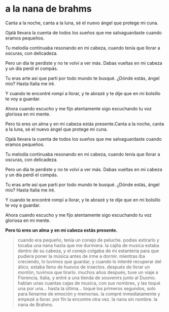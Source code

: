 # a la nana de brahms

Canta a la noche,
canta a la luna,
sé el nuevo ángel
que protege mi cuna.

Ojalá llevara la cuenta
de todos los sueños
que me salvaguardaste
cuando eramos pequeños.

Tu melodía continuaba
resonando en mi cabeza,
cuando tenía que llorar
a oscuras, con delicadeza.

Pero un día te perdiste
y no te volví a ver más.
Dabas vueltas en mi cabeza
y un día perdí el compás.

Tu eras arte así que partí
por todo mundo te busqué.
¿Dónde estás, ángel mio?
Hasta Italia me iré.

Y cuando te encontré
rompí a llorar,
y te abrazé y te dije
que en mi bolsillo te voy a guardar.

Ahora cuando escucho
y me fijo atentamente
sigo escuchando tu voz
gloriosa en mi mente.

Pero tú eres un alma
y en mi cabeza estás presente.Canta a la noche,
canta a la luna,
sé el nuevo ángel
que protege mi cuna.

Ojalá llevara la cuenta
de todos los sueños
que me salvaguardaste
cuando eramos pequeños.

Tu melodía continuaba
resonando en mi cabeza,
cuando tenía que llorar
a oscuras, con delicadeza.

Pero un día te perdiste
y no te volví a ver más.
Dabas vueltas en mi cabeza
y un día perdí el compás.

Tu eras arte así que partí
por todo mundo te busqué.
¿Dónde estás, ángel mio?
Hasta Italia me iré.

Y cuando te encontré
rompí a llorar,
y te abrazé y te dije
que en mi bolsillo te voy a guardar.

Ahora cuando escucho
y me fijo atentamente
sigo escuchando tu voz
gloriosa en mi mente.

**Pero tú eres un alma**
**y en mi cabeza estás presente.**

> cuando era pequeño, tenía un conejo de peluche. podias estirarlo y tocaba una nana hasta que me durmiera. la cajita de musica estaba dentro de su cabeza, y el conejo colgaba de mi estantería para que pudiera poner la música antes de irme a dormir. mientras iba creciendo, lo tuvimos que guardar, y cuando lo intenté recuperar del ático, estaba lleno de huevos de insectos. después de llorar un montón, tuvimos que tirarlo. muchos años después, tuve un viaje a Florencia, Italia, y entré a una tienda de souvenirs junto al Duomo. habían unas cuantas cajas de musica, con sus nombres, y las toqué una por una… hasta la última… toqué los primeros segundos, solo para llenarme de emoción y memorias. la compré inmediatamente y empezé a llorar. por fín la encontre otra vez. la nana sin nombre. la nana de Brahms.